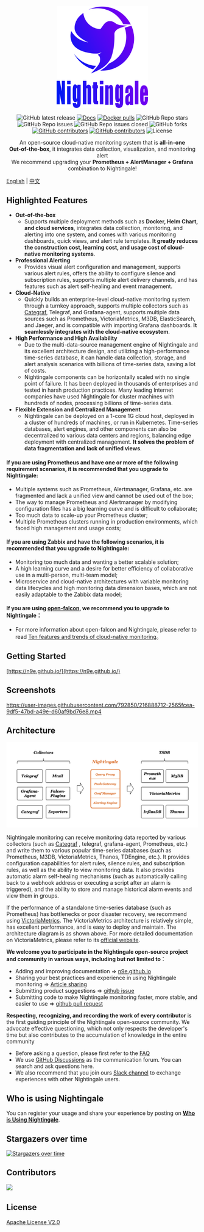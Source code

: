 <p align="center">
  <a href="https://github.com/ccfos/nightingale">
    <img src="doc/img/Nightingale_L_V.png" alt="nightingale - cloud native monitoring" width="240" /></a>
</p>

<p align="center">
<img alt="GitHub latest release" src="https://img.shields.io/github/v/release/ccfos/nightingale"/>
<a href="https://n9e.github.io">
  <img alt="Docs" src="https://img.shields.io/badge/docs-get%20started-brightgreen"/></a>
<a href="https://hub.docker.com/u/flashcatcloud">
  <img alt="Docker pulls" src="https://img.shields.io/docker/pulls/flashcatcloud/nightingale"/></a>
<img alt="GitHub Repo stars" src="https://img.shields.io/github/stars/ccfos/nightingale">
<img alt="GitHub Repo issues" src="https://img.shields.io/github/issues/ccfos/nightingale">
<img alt="GitHub Repo issues closed" src="https://img.shields.io/github/issues-closed/ccfos/nightingale">
<img alt="GitHub forks" src="https://img.shields.io/github/forks/ccfos/nightingale">
<a href="https://github.com/ccfos/nightingale/graphs/contributors">
  <img alt="GitHub contributors" src="https://img.shields.io/github/contributors-anon/ccfos/nightingale"/></a>
<a href="https://n9e-talk.slack.com/">
  <img alt="GitHub contributors" src="https://img.shields.io/badge/join%20slack-%23n9e-brightgreen.svg"/></a>
<img alt="License" src="https://img.shields.io/badge/license-Apache--2.0-blue"/>
</p>
<p align="center">
  An open-source cloud-native monitoring system that is <b>all-in-one</b> <br/>
  <b>Out-of-the-box</b>, it integrates data collection, visualization, and monitoring alert <br/>
  We recommend upgrading your <b>Prometheus + AlertManager + Grafana</b> combination to Nightingale!
</p>

[English](./README.md) | [中文](./README_zh.md)


## Highlighted Features

- **Out-of-the-box**
  - Supports multiple deployment methods such as **Docker, Helm Chart, and cloud services**, integrates data collection, monitoring, and alerting into one system, and comes with various monitoring dashboards, quick views, and alert rule templates. **It greatly reduces the construction cost, learning cost, and usage cost of cloud-native monitoring systems**.
- **Professional Alerting**
  - Provides visual alert configuration and management, supports various alert rules, offers the ability to configure silence and subscription rules, supports multiple alert delivery channels, and has features such as alert self-healing and event management.
- **Cloud-Native**
  - Quickly builds an enterprise-level cloud-native monitoring system through a turnkey approach, supports multiple collectors such as [Categraf](https://github.com/flashcatcloud/categraf), Telegraf, and Grafana-agent, supports multiple data sources such as Prometheus, VictoriaMetrics, M3DB, ElasticSearch, and Jaeger, and is compatible with importing Grafana dashboards. **It seamlessly integrates with the cloud-native ecosystem**.
- **High Performance and High Availability**
  - Due to the multi-data-source management engine of Nightingale and its excellent architecture design, and utilizing a high-performance time-series database, it can handle data collection, storage, and alert analysis scenarios with billions of time-series data, saving a lot of costs.
  - Nightingale components can be horizontally scaled with no single point of failure. It has been deployed in thousands of enterprises and tested in harsh production practices. Many leading Internet companies have used Nightingale for cluster machines with hundreds of nodes, processing billions of time-series data.
- **Flexible Extension and Centralized Management**
  - Nightingale can be deployed on a 1-core 1G cloud host, deployed in a cluster of hundreds of machines, or run in Kubernetes. Time-series databases, alert engines, and other components can also be decentralized to various data centers and regions, balancing edge deployment with centralized management. **It solves the problem of data fragmentation and lack of unified views**.


#### If you are using Prometheus and have one or more of the following requirement scenarios, it is recommended that you upgrade to Nightingale:

- Multiple systems such as Prometheus, Alertmanager, Grafana, etc. are fragmented and lack a unified view and cannot be used out of the box;
- The way to manage Prometheus and Alertmanager by modifying configuration files has a big learning curve and is difficult to collaborate;
- Too much data to scale-up your Prometheus cluster;
- Multiple Prometheus clusters running in production environments, which faced high management and usage costs;

#### If you are using Zabbix and have the following scenarios, it is recommended that you upgrade to Nightingale:

- Monitoring too much data and wanting a better scalable solution;
- A high learning curve and a desire for better efficiency of collaborative use in a multi-person, multi-team model;
- Microservice and cloud-native architectures with variable monitoring data lifecycles and high monitoring data dimension bases, which are not easily adaptable to the Zabbix data model;


#### If you are using [open-falcon](https://github.com/open-falcon/falcon-plus), we recommend you to upgrade to Nightingale：
- For more information about open-falcon and Nightingale, please refer to read [Ten features and trends of cloud-native monitoring](https://mp.weixin.qq.com/s?__biz=MzkzNjI5OTM5Nw==&mid=2247483738&idx=1&sn=e8bdbb974a2cd003c1abcc2b5405dd18&chksm=c2a19fb0f5d616a63185cd79277a79a6b80118ef2185890d0683d2bb20451bd9303c78d083c5#rd)。

## Getting Started

[https://n9e.github.io/](https://n9e.github.io/)

## Screenshots

https://user-images.githubusercontent.com/792850/216888712-2565fcea-9df5-47bd-a49e-d60af9bd76e8.mp4

## Architecture

<img src="doc/img/arch-product.png" width="600">

Nightingale monitoring can receive monitoring data reported by various collectors (such as [Categraf](https://github.com/flashcatcloud/categraf) , telegraf, grafana-agent, Prometheus, etc.) and write them to various popular time-series databases (such as Prometheus, M3DB, VictoriaMetrics, Thanos, TDEngine, etc.). It provides configuration capabilities for alert rules, silence rules, and subscription rules, as well as the ability to view monitoring data. It also provides automatic alarm self-healing mechanisms (such as automatically calling back to a webhook address or executing a script after an alarm is triggered), and the ability to store and manage historical alarm events and view them in groups.

If the performance of a standalone time-series database (such as Prometheus) has bottlenecks or poor disaster recovery, we recommend using [VictoriaMetrics](https://github.com/VictoriaMetrics/VictoriaMetrics). The VictoriaMetrics architecture is relatively simple, has excellent performance, and is easy to deploy and maintain. The architecture diagram is as shown above. For more detailed documentation on VictoriaMetrics, please refer to its [official website](https://victoriametrics.com/).

**We welcome you to participate in the Nightingale open-source project and community in various ways, including but not limited to**：
- Adding and improving documentation => [n9e.github.io](https://n9e.github.io/)
- Sharing your best practices and experience in using Nightingale monitoring => [Article sharing]((https://n9e.github.io/docs/prologue/share/))
- Submitting product suggestions => [github issue](https://github.com/ccfos/nightingale/issues/new?assignees=&labels=kind%2Ffeature&template=enhancement.md)
- Submitting code to make Nightingale monitoring faster, more stable, and easier to use => [github pull request](https://github.com/didi/nightingale/pulls)


**Respecting, recognizing, and recording the work of every contributor** is the first guiding principle of the Nightingale open-source community. We advocate effective questioning, which not only respects the developer's time but also contributes to the accumulation of knowledge in the entire community
- Before asking a question, please first refer to the [FAQ](https://www.gitlink.org.cn/ccfos/nightingale/wiki/faq) 
- We use [GitHub Discussions](https://github.com/ccfos/nightingale/discussions) as the communication forum. You can search and ask questions here.
- We also recommend that you join ours [Slack channel](https://n9e-talk.slack.com/) to exchange experiences with other Nightingale users.


## Who is using Nightingale
You can register your usage and share your experience by posting on **[Who is Using Nightingale](https://github.com/ccfos/nightingale/issues/897)**.

## Stargazers over time
[![Stargazers over time](https://starchart.cc/ccfos/nightingale.svg)](https://starchart.cc/ccfos/nightingale)

## Contributors
<a href="https://github.com/ccfos/nightingale/graphs/contributors">
  <img src="https://contrib.rocks/image?repo=ccfos/nightingale" />
</a>

## License
[Apache License V2.0](https://github.com/didi/nightingale/blob/main/LICENSE)